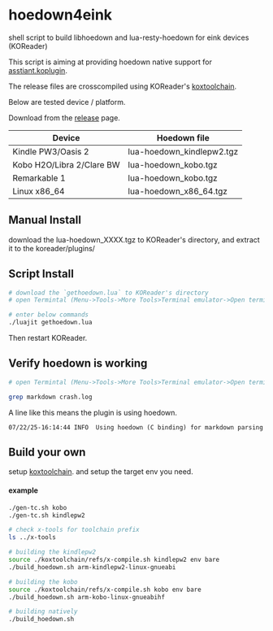 # hoedown4eink
shell script to build libhoedown and lua-resty-hoedown for eink devices (KOReader)

This script is aiming at providing hoedown native support for [asstiant.koplugin](https://github.com/omer-faruq/assistant.koplugin).

The release files are crosscompiled using KOReader's [koxtoolchain](https://github.com/koreader/koxtoolchain).

Below are tested device / platform.

Download from the [release](https://github.com/boypt/hoedown4eink/releases) page.

| Device            | Hoedown file|
|-------------------|-------------|
| Kindle PW3/Oasis 2| lua-hoedown_kindlepw2.tgz |
| Kobo H2O/Libra 2/Clare BW | lua-hoedown_kobo.tgz |
| Remarkable 1      | lua-hoedown_kobo.tgz   |
| Linux x86_64      | lua-hoedown_x86_64.tgz |

## Manual Install

download the lua-hoedown_XXXX.tgz to KOReader's directory, and extract it to the koreader/plugins/

## Script Install
```sh
# download the `gethoedown.lua` to KOReader's directory
# open Termintal (Menu->Tools->More Tools>Terminal emulator->Open terminal session)

# enter below commands
./luajit gethoedown.lua
```

Then restart KOReader.

## Verify hoedown is working
```sh
# open Termintal (Menu->Tools->More Tools>Terminal emulator->Open terminal session)

grep markdown crash.log
```

A line like this means the plugin is using hoedown.

`07/22/25-16:14:44 INFO  Using hoedown (C binding) for markdown parsing`

## Build your own

setup [koxtoolchain](https://github.com/koreader/koxtoolchain). and setup the target env you need.

#### example

```sh
./gen-tc.sh kobo
./gen-tc.sh kindlepw2

# check x-tools for toolchain prefix
ls ../x-tools

# building the kindlepw2
source ./koxtoolchain/refs/x-compile.sh kindlepw2 env bare
./build_hoedown.sh arm-kindlepw2-linux-gnueabi

# building the kobo
source ./koxtoolchain/refs/x-compile.sh kobo env bare
./build_hoedown.sh arm-kobo-linux-gnueabihf

# building natively
./build_hoedown.sh
```
